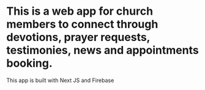 # This is a web app for church members to connect through devotions, prayer requests, testimonies, news and appointments booking.

This app is built with Next JS and Firebase
